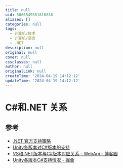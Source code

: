 ```yaml
---
title: null
uid: 5066549581616830
aliases: []
categories: null
tags:
  - 计算机/技术
  - 计算机/语言
  - .NET
description: null
original: null
cover: null
cssclasses: null
author: null
originalLink: null
createTime: '2024-04-19 14:12:12'
updateTime: '2024-04-19 14:12:12'
---
```


# C#和.NET 关系

## 参考

- [.NET 官方支持策略](https://dotnet.microsoft.com/zh-cn/platform/support/policy)
- [Unity各版本对C#版本的支持](https://blog.csdn.net/smile_Ho/article/details/119946986)
- [VS和.NET版本与C#版本对应关系 - WebApi - 博客园](https://www.cnblogs.com/webapi/p/15204940.html)
- [Unity各版本C#支持情况 - 掘金](https://juejin.cn/post/7088147774914428941)
